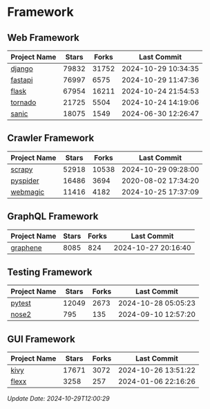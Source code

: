 # Framework

## Web Framework
| Project Name | Stars | Forks | Last Commit |
| ------------ | ----- | ----- | ----------- |
| [django](https://github.com/django/django) | 79832 | 31752 | 2024-10-29 10:34:35 |
| [fastapi](https://github.com/fastapi/fastapi) | 76997 | 6575 | 2024-10-29 11:47:36 |
| [flask](https://github.com/pallets/flask) | 67954 | 16211 | 2024-10-24 21:54:53 |
| [tornado](https://github.com/tornadoweb/tornado) | 21725 | 5504 | 2024-10-24 14:19:06 |
| [sanic](https://github.com/sanic-org/sanic) | 18075 | 1549 | 2024-06-30 12:26:47 |

## Crawler Framework
| Project Name | Stars | Forks | Last Commit |
| ------------ | ----- | ----- | ----------- |
| [scrapy](https://github.com/scrapy/scrapy) | 52918 | 10538 | 2024-10-29 09:28:00 |
| [pyspider](https://github.com/binux/pyspider) | 16486 | 3694 | 2020-08-02 17:34:20 |
| [webmagic](https://github.com/code4craft/webmagic) | 11416 | 4182 | 2024-10-25 17:37:09 |

## GraphQL Framework
| Project Name | Stars | Forks | Last Commit |
| ------------ | ----- | ----- | ----------- |
| [graphene](https://github.com/graphql-python/graphene) | 8085 | 824 | 2024-10-27 20:16:40 |

## Testing Framework
| Project Name | Stars | Forks | Last Commit |
| ------------ | ----- | ----- | ----------- |
| [pytest](https://github.com/pytest-dev/pytest) | 12049 | 2673 | 2024-10-28 05:05:23 |
| [nose2](https://github.com/nose-devs/nose2) | 795 | 135 | 2024-09-10 12:57:20 |

## GUI Framework
| Project Name | Stars | Forks | Last Commit |
| ------------ | ----- | ----- | ----------- |
| [kivy](https://github.com/kivy/kivy) | 17671 | 3072 | 2024-10-26 13:51:22 |
| [flexx](https://github.com/flexxui/flexx) | 3258 | 257 | 2024-01-06 22:16:26 |

*Update Date: 2024-10-29T12:00:29*